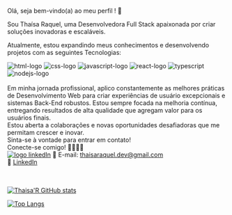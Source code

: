 Olá, seja bem-vindo(a) ao meu perfil ! 👋 
<br/>

Sou Thaísa Raquel, uma Desenvolvedora Full Stack apaixonada por criar soluções inovadoras e escaláveis.
<br/>

Atualmente, estou expandindo meus conhecimentos e desenvolvendo projetos com as seguintes Tecnologias:
<br/>

<img src="https://img.shields.io/badge/HTML5-E34F26?style=for-the-badge&logo=html5&logoColor=white" alt="html-logo"/>  <img src="https://img.shields.io/badge/CSS3-1572B6?style=for-the-badge&logo=css3&logoColor=white" alt="css-logo"/>  <img src="https://img.shields.io/badge/JavaScript-F7DF1E?style=for-the-badge&logo=javascript&logoColor=black" alt="javascript-logo"/>  <img src="https://img.shields.io/badge/React-20232A?style=for-the-badge&logo=react&logoColor=61DAFB" alt="react-logo"/>  <img src="https://img.shields.io/badge/TypeScript-007ACC?style=for-the-badge&logo=typescript&logoColor=white" alt="typescript"/>  <img src="https://img.shields.io/badge/Node.js-43853D?style=for-the-badge&logo=node.js&logoColor=white" alt="nodejs-logo"/>
<br/>
<br/>
Em minha jornada profissional, aplico constantemente as melhores práticas de Desenvolvimento Web para criar experiências de usuário excepcionais e sistemas Back-End robustos. Estou sempre focada na melhoria contínua, entregando resultados de alta qualidade que agregam valor para os usuários finais.
<br/>
Estou aberta a colaborações e novas oportunidades desafiadoras que me permitam crescer e inovar. 
<br/>
Sinta-se à vontade para entrar em contato!
<br/>
Conecte-se comigo! 🤝👩🏻‍💻 
<br/>
<a href="https://www.linkedin.com/in/thaísa-raquel-dev/"><img src="https://img.shields.io/badge/LinkedIn-0077B5?style=for-the-badge&logo=linkedin&logoColor=white" alt="logo linkedIn"/></a>
📧 E-mail: thaisaraquel.dev@gmail.com  
🔗 [LinkedIn](https://www.linkedin.com/in/thaisa-raquel) 
<br/>
<br/>
<br/>

[![Thaisa'R GitHub stats](https://github-readme-stats.vercel.app/api?username=Thaisa&show_icons=true&theme=radical)](https://github.com/anuraghazra/github-readme-stats)

[![Top Langs](https://github-readme-stats.vercel.app/api/top-langs/?username=Thaisa&layout=compact&theme=radical)](https://github.com/anuraghazra/github-readme-stats)


